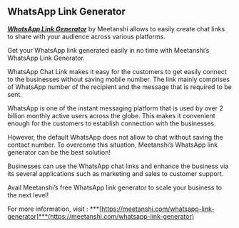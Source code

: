 ## WhatsApp Link Generator

***[WhatsApp Link Generator](https://meetanshi.com/whatsapp-link-generator)*** by Meetanshi allows to easily create chat links to share with your audience across various platforms.

Get your WhatsApp link generated easily in no time with Meetanshi’s WhatsApp Link Generator.

WhatsApp Chat Link makes it easy for the customers to get easily connect to the businesses without saving mobile number. The link mainly comprises of WhatsApp number of the recipient and the message that is required to be sent.

WhatsApp is one of the instant messaging platform that is used by over 2 billion monthly active users across the globe. This makes it convenient enough for the customers to establish connection with the businesses.

However, the default WhatsApp does not allow to chat without saving the contact number. To overcome this situation, Meetanshi’s WhatsApp link generator can be the best solution!

Businesses can use the WhatsApp chat links and enhance the business via its several applications such as marketing and sales to customer support.

Avail Meetanshi’s free WhatsApp link generator to scale your business to the next level!

For more information, visit : ***[https://meetanshi.com/whatsapp-link-generator]***(https://meetanshi.com/whatsapp-link-generator)
